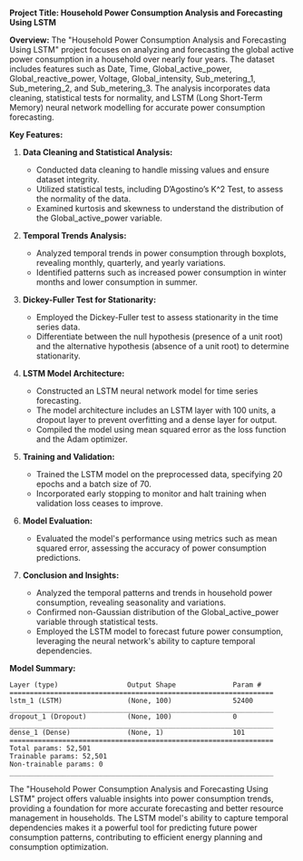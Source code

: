# 
 **Project Title: Household Power Consumption Analysis and Forecasting Using LSTM**

**Overview:**
The "Household Power Consumption Analysis and Forecasting Using LSTM" project focuses on analyzing and forecasting the global active power consumption in a household over nearly four years. The dataset includes features such as Date, Time, Global_active_power, Global_reactive_power, Voltage, Global_intensity, Sub_metering_1, Sub_metering_2, and Sub_metering_3. The analysis incorporates data cleaning, statistical tests for normality, and LSTM (Long Short-Term Memory) neural network modelling for accurate power consumption forecasting.

**Key Features:**

1. **Data Cleaning and Statistical Analysis:**
   - Conducted data cleaning to handle missing values and ensure dataset integrity.
   - Utilized statistical tests, including D’Agostino’s K^2 Test, to assess the normality of the data.
   - Examined kurtosis and skewness to understand the distribution of the Global_active_power variable.

2. **Temporal Trends Analysis:**
   - Analyzed temporal trends in power consumption through boxplots, revealing monthly, quarterly, and yearly variations.
   - Identified patterns such as increased power consumption in winter months and lower consumption in summer.

3. **Dickey-Fuller Test for Stationarity:**
   - Employed the Dickey-Fuller test to assess stationarity in the time series data.
   - Differentiate between the null hypothesis (presence of a unit root) and the alternative hypothesis (absence of a unit root) to determine stationarity.

4. **LSTM Model Architecture:**
   - Constructed an LSTM neural network model for time series forecasting.
   - The model architecture includes an LSTM layer with 100 units, a dropout layer to prevent overfitting and a dense layer for output.
   - Compiled the model using mean squared error as the loss function and the Adam optimizer.

5. **Training and Validation:**
   - Trained the LSTM model on the preprocessed data, specifying 20 epochs and a batch size of 70.
   - Incorporated early stopping to monitor and halt training when validation loss ceases to improve.

6. **Model Evaluation:**
   - Evaluated the model's performance using metrics such as mean squared error, assessing the accuracy of power consumption predictions.

7. **Conclusion and Insights:**
   - Analyzed the temporal patterns and trends in household power consumption, revealing seasonality and variations.
   - Confirmed non-Gaussian distribution of the Global_active_power variable through statistical tests.
   - Employed the LSTM model to forecast future power consumption, leveraging the neural network's ability to capture temporal dependencies.

**Model Summary:**
```
Layer (type)                 Output Shape              Param #   
=================================================================
lstm_1 (LSTM)                (None, 100)               52400     
_________________________________________________________________
dropout_1 (Dropout)          (None, 100)               0         
_________________________________________________________________
dense_1 (Dense)              (None, 1)                 101       
=================================================================
Total params: 52,501
Trainable params: 52,501
Non-trainable params: 0
_________________________________________________________________
```

The "Household Power Consumption Analysis and Forecasting Using LSTM" project offers valuable insights into power consumption trends, providing a foundation for more accurate forecasting and better resource management in households. The LSTM model's ability to capture temporal dependencies makes it a powerful tool for predicting future power consumption patterns, contributing to efficient energy planning and consumption optimization.
